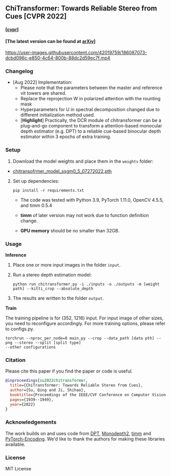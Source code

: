 ## ChiTransformer: Towards Reliable Stereo from Cues [CVPR 2022]

#### [[cvpr](https://openaccess.thecvf.com/content/CVPR2022/html/Su_Chitransformer_Towards_Reliable_Stereo_From_Cues_CVPR_2022_paper.html)]
#### [The latest version can be found at [arXiv](https://arxiv.org/abs/2203.04554)]

[//]: # '<img width="1013" alt="image" src="https://user-images.githubusercontent.com/42019759/179230291-b3473a9c-763d-4776-9311-2f3de0d8d267.png">'



https://user-images.githubusercontent.com/42019759/186087073-dcbd096c-e850-4c64-800b-88dc2d59ec7f.mp4



### Changelog

* [Aug 2022] Implementation:
    - Please note that the parameters between the master and reference vit towers are shared.
    - Replace the reprojection W in polarized attention with the rounting mask
    - Hyperparameters for U in spectral decomposition changed due to different initialization method used.   
    - [**Highlight**] Practically, the DCR module of chitransformer can be a plug-and-go component to transform a attention-based monocular depth estimator (e.g. DPT) to a reliable cue-based binocular depth estimator within 3 epochs of extra training.


### Setup 

1) Download the model weights and place them in the `weights` folder:
- [chitransofrmer_model_ssgm0_5_07272022.pth](https://github.com/ISL-CV/ChiTransformer/releases/download/0.0/chitransofrmer_model_ssgm0_5_07272022.pth)

2) Set up dependencies: 

    ```shell
    pip install -r requirements.txt
    ```

   - The code was tested with Python 3.9, PyTorch 1.11.0, OpenCV 4.5.5, and timm 0.5.4
   - **timm** of later version may not work due to function definition change.
   
   - **GPU memory** should be no smaller than 32GB.

### Usage 

**Inference**

1) Place one or more input images in the folder `input`.

2) Run a stereo depth estimation model:

    ```shell
    python run_chitransformer.py -i ./inputs -o ./outputs -m [weight path] --kitti_crop --absolute_depth 
    ```


3) The results are written to the folder `output`.


**Train**

The training pipeline is for (352, 1216) input. For input image of other sizes, you need to reconfigure accordingly. For more training options, please refer to configs.py.

   ```shell
   torchrun --nproc_per_node=8 main.py --crop --data_path [data pth] --png --stereo --split [split type]
   --other configurations
   ```
    
### Citation

Please cite this paper if you find the paper or code is useful.
```bibtex
@inproceedings{su2022chitransformer,
  title={ChiTransformer: Towards Reliable Stereo from Cues},
  author={Su, Qing and Ji, Shihao},
  booktitle={Proceedings of the IEEE/CVF Conference on Computer Vision and Pattern Recognition},
  pages={1939--1949},
  year={2022}
}
```



### Acknowledgements

The work builds on and uses code from [DPT](https://github.com/isl-org/DPT.git), [Monodepth2](https://github.com/nianticlabs/monodepth2.git), [timm](https://github.com/rwightman/pytorch-image-models) and [PyTorch-Encoding](https://github.com/zhanghang1989/PyTorch-Encoding). We'd like to thank the authors for making these libraries available.

### License 

MIT License 

